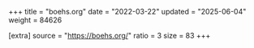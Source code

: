 +++
title = "boehs.org"
date = "2022-03-22"
updated = "2025-06-04"
weight = 84626

[extra]
source = "https://boehs.org/"
ratio = 3
size = 83
+++
